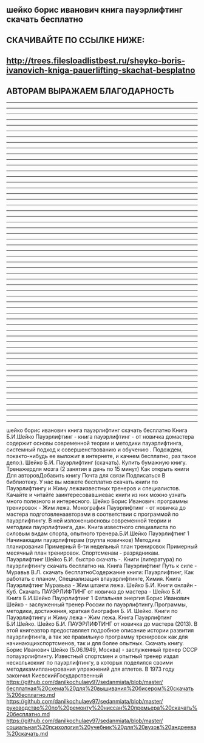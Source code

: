 шейко борис иванович книга пауэрлифтинг скачать бесплатно
--------------------------------------------------
СКАЧИВАЙТЕ ПО ССЫЛКЕ НИЖЕ:
--------------------------------------------------
http://trees.filesloadlistbest.ru/sheyko-boris-ivanovich-kniga-pauerlifting-skachat-besplatno
--------------------------------------------------
АВТОРАМ ВЫРАЖАЕМ БЛАГОДАРНОСТЬ
--------------------------------------------------
--------------------------------------------------
--------------------------------------------------
--------------------------------------------------
--------------------------------------------------
--------------------------------------------------
--------------------------------------------------
--------------------------------------------------
--------------------------------------------------
--------------------------------------------------
--------------------------------------------------
--------------------------------------------------
--------------------------------------------------
--------------------------------------------------
--------------------------------------------------
--------------------------------------------------
--------------------------------------------------
--------------------------------------------------
--------------------------------------------------
--------------------------------------------------
--------------------------------------------------
--------------------------------------------------
--------------------------------------------------
--------------------------------------------------
--------------------------------------------------
--------------------------------------------------
--------------------------------------------------
--------------------------------------------------
--------------------------------------------------
--------------------------------------------------
--------------------------------------------------
--------------------------------------------------
--------------------------------------------------
--------------------------------------------------
--------------------------------------------------
--------------------------------------------------
--------------------------------------------------
--------------------------------------------------
--------------------------------------------------
--------------------------------------------------
--------------------------------------------------
--------------------------------------------------
--------------------------------------------------
--------------------------------------------------
--------------------------------------------------
--------------------------------------------------
--------------------------------------------------
--------------------------------------------------
--------------------------------------------------
--------------------------------------------------
--------------------------------------------------
--------------------------------------------------
--------------------------------------------------
--------------------------------------------------
--------------------------------------------------
--------------------------------------------------
--------------------------------------------------
--------------------------------------------------
шейко борис иванович книга пауэрлифтинг скачать бесплатно Книга Б.И.Шейко Пауэрлифтинг - книга пауэрлифтинг - от новичка домастера содержит основы современной теории и методики пауэрлифтинга, системный подход к совершенствованию и обучению . Подождем, покакто-нибудь ее выложит в интернете, и качнем бесплатно, раз такое дело:). Шейко Б.И.  Пауэрлифтинг (скачать). Купить бумажную книгу. Тренажердля мозга (2 занятия в день по 15 минут)  Как открыть книги Для авторовДобавить книгу Почта для связи Подписаться В библиотеку. У нас вы можете бесплатно скачать книги по Пауэрлифтингу и Жиму лежаизвестных тренеров и специалистов. Качайте и читайте заинтересовавшиевас книги из них можно узнать много полезного и интересного. Шейко Борис Иванович: программы тренировок - Жим лежа. Монография Пауэрлифтинг - от новичка до мастера подготовленаавторами в соответствии с программой по пауэрлифтингу. В ней изложеныосновы современной теории и методики пауэрлифтинга, дан. Книга известного специалиста по силовым видам спорта, опытного тренера.Б.И.Шейко Пауэрлифтинг 1 Начинающим пауэрлифтерам (группа новичков) Методика планирования  Примерный 6-ти недельный план тренировок Примерный месячный план тренировок. Спортсменам - разрядникам. Пауэрлифтинг  Шейко Б.И.  быстро скачать -. Книги (литература) по пауэрлифтингу скачать бесплатно на. Книга Пауэрлифтинг Путь к силе - Муравьв В.Л. скачать бесплатноСодержание книги: Пауэрлифтинг, Как работать с планом, Специализация впауэрлифтинге, Химия. Книга Пауэрлифтинг Муравьва - Жим штанги лежа. Шейко Б.И. Книги онлайн - Куб. Скачать ПАУЭРЛИФТИНГ от новичка до мастера - Шейко Б.И. Книга Б.И.Шейко Пауэрлифтинг 1  Фатальная энергия
Борис Иванович Шейко - заслуженный тренер России по пауэрлифтингу.Программы, методики, достижения, краткая биография Б. И. Шейко. Книги по Пауэрлифтингу и Жиму лежа - Жим лежа. Книга Пауэрлифтинг Б.И.Шейко. Шейко Б.И. ПАУЭРЛИФТИНГ от новичка до мастера (2013). В этой книгеавтор предоставляет подробное описание истории развития пауэрлифтинга, а так же правильную программу тренировок как для начинающихспортсменов, так и для более опытных. Скачать книгу. Борис Иванович Шейко (5.06.1949, Москва) - заслуженный тренер СССР попауэрлифтингу. Известный спортсмен и опытный тренер издал несколькокниг по пауэрлифтингу, в которых поделился своими методикамипланирования упражнений для атлетов. В 1973 году закончил КиевскийГосударственный
https://github.com/danilkochulaev97/sedanmiata/blob/master/бесплатная%20схема%20для%20вышивания%20бисером%20скачать%20бесплатно.md
https://github.com/danilkochulaev97/sedanmiata/blob/master/руководство%20по%20ремонту%20ниссан%20премьера%20скачать%20бесплатно.md
https://github.com/danilkochulaev97/sedanmiata/blob/master/социальная%20психология%20учебник%20для%20вузов%20андреева%20скачать.md